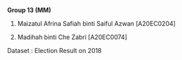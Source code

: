 **Group 13 (MM)**

1) Maizatul Afrina Safiah binti Saiful Azwan [A20EC0204]

2) Madihah binti Che Zabri [A20EC0074]



Dataset : Election Result on 2018 

